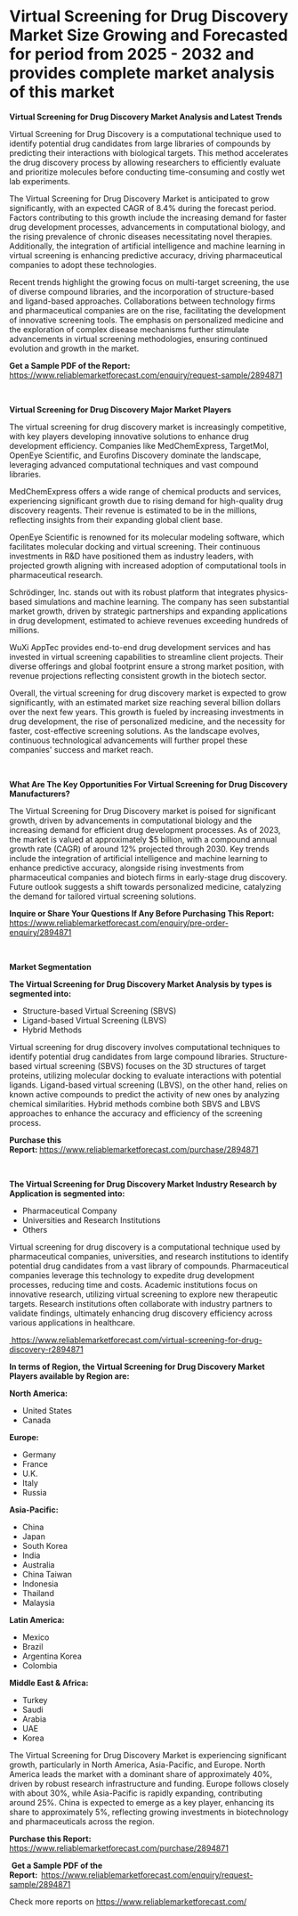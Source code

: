 <p><h1>Virtual Screening for Drug Discovery Market Size Growing and Forecasted for period from 2025 - 2032 and provides complete market analysis of this market</h1></p><p><strong>Virtual Screening for Drug Discovery Market Analysis and Latest Trends</strong></p>
<p><p>Virtual Screening for Drug Discovery is a computational technique used to identify potential drug candidates from large libraries of compounds by predicting their interactions with biological targets. This method accelerates the drug discovery process by allowing researchers to efficiently evaluate and prioritize molecules before conducting time-consuming and costly wet lab experiments.</p><p>The Virtual Screening for Drug Discovery Market is anticipated to grow significantly, with an expected CAGR of 8.4% during the forecast period. Factors contributing to this growth include the increasing demand for faster drug development processes, advancements in computational biology, and the rising prevalence of chronic diseases necessitating novel therapies. Additionally, the integration of artificial intelligence and machine learning in virtual screening is enhancing predictive accuracy, driving pharmaceutical companies to adopt these technologies.</p><p>Recent trends highlight the growing focus on multi-target screening, the use of diverse compound libraries, and the incorporation of structure-based and ligand-based approaches. Collaborations between technology firms and pharmaceutical companies are on the rise, facilitating the development of innovative screening tools. The emphasis on personalized medicine and the exploration of complex disease mechanisms further stimulate advancements in virtual screening methodologies, ensuring continued evolution and growth in the market.</p></p>
<p><strong>Get a Sample PDF of the Report:&nbsp;</strong> <a href="https://www.reliablemarketforecast.com/enquiry/request-sample/2894871?utm_campaign=3299&utm_medium=2&utm_source=Github&utm_content=ia&utm_term=15032025&utm_id=virtual-screening-for-drug-discovery">https://www.reliablemarketforecast.com/enquiry/request-sample/2894871</a></p>
<p>&nbsp;</p>
<p><strong>Virtual Screening for Drug Discovery Major Market Players</strong></p>
<p><p>The virtual screening for drug discovery market is increasingly competitive, with key players developing innovative solutions to enhance drug development efficiency. Companies like MedChemExpress, TargetMol, OpenEye Scientific, and Eurofins Discovery dominate the landscape, leveraging advanced computational techniques and vast compound libraries.</p><p>MedChemExpress offers a wide range of chemical products and services, experiencing significant growth due to rising demand for high-quality drug discovery reagents. Their revenue is estimated to be in the millions, reflecting insights from their expanding global client base.</p><p>OpenEye Scientific is renowned for its molecular modeling software, which facilitates molecular docking and virtual screening. Their continuous investments in R&D have positioned them as industry leaders, with projected growth aligning with increased adoption of computational tools in pharmaceutical research.</p><p>Schrödinger, Inc. stands out with its robust platform that integrates physics-based simulations and machine learning. The company has seen substantial market growth, driven by strategic partnerships and expanding applications in drug development, estimated to achieve revenues exceeding hundreds of millions.</p><p>WuXi AppTec provides end-to-end drug development services and has invested in virtual screening capabilities to streamline client projects. Their diverse offerings and global footprint ensure a strong market position, with revenue projections reflecting consistent growth in the biotech sector.</p><p>Overall, the virtual screening for drug discovery market is expected to grow significantly, with an estimated market size reaching several billion dollars over the next few years. This growth is fueled by increasing investments in drug development, the rise of personalized medicine, and the necessity for faster, cost-effective screening solutions. As the landscape evolves, continuous technological advancements will further propel these companies' success and market reach.</p></p>
<p>&nbsp;</p>
<p><strong>What Are The Key Opportunities For Virtual Screening for Drug Discovery Manufacturers?</strong></p>
<p><p>The Virtual Screening for Drug Discovery market is poised for significant growth, driven by advancements in computational biology and the increasing demand for efficient drug development processes. As of 2023, the market is valued at approximately $5 billion, with a compound annual growth rate (CAGR) of around 12% projected through 2030. Key trends include the integration of artificial intelligence and machine learning to enhance predictive accuracy, alongside rising investments from pharmaceutical companies and biotech firms in early-stage drug discovery. Future outlook suggests a shift towards personalized medicine, catalyzing the demand for tailored virtual screening solutions.</p></p>
<p><strong>Inquire or Share Your Questions If Any Before Purchasing This Report:</strong> <a href="https://www.reliablemarketforecast.com/enquiry/pre-order-enquiry/2894871?utm_campaign=3299&utm_medium=2&utm_source=Github&utm_content=ia&utm_term=15032025&utm_id=virtual-screening-for-drug-discovery">https://www.reliablemarketforecast.com/enquiry/pre-order-enquiry/2894871</a></p>
<p>&nbsp;</p>
<p><strong>Market Segmentation</strong></p>
<p><strong>The Virtual Screening for Drug Discovery Market Analysis by types is segmented into:</strong></p>
<p><ul><li>Structure-based Virtual Screening (SBVS)</li><li>Ligand-based Virtual Screening (LBVS)</li><li>Hybrid Methods</li></ul></p>
<p><p>Virtual screening for drug discovery involves computational techniques to identify potential drug candidates from large compound libraries. Structure-based virtual screening (SBVS) focuses on the 3D structures of target proteins, utilizing molecular docking to evaluate interactions with potential ligands. Ligand-based virtual screening (LBVS), on the other hand, relies on known active compounds to predict the activity of new ones by analyzing chemical similarities. Hybrid methods combine both SBVS and LBVS approaches to enhance the accuracy and efficiency of the screening process.</p></p>
<p><strong>Purchase this Report:&nbsp;</strong><a href="https://www.reliablemarketforecast.com/purchase/2894871?utm_campaign=3299&utm_medium=2&utm_source=Github&utm_content=ia&utm_term=15032025&utm_id=virtual-screening-for-drug-discovery">https://www.reliablemarketforecast.com/purchase/2894871</a></p>
<p>&nbsp;</p>
<p><strong>The Virtual Screening for Drug Discovery Market Industry Research by Application is segmented into:</strong></p>
<p><ul><li>Pharmaceutical Company</li><li>Universities and Research Institutions</li><li>Others</li></ul></p>
<p><p>Virtual screening for drug discovery is a computational technique used by pharmaceutical companies, universities, and research institutions to identify potential drug candidates from a vast library of compounds. Pharmaceutical companies leverage this technology to expedite drug development processes, reducing time and costs. Academic institutions focus on innovative research, utilizing virtual screening to explore new therapeutic targets. Research institutions often collaborate with industry partners to validate findings, ultimately enhancing drug discovery efficiency across various applications in healthcare.</p></p>
<p><a href="https://www.reliablemarketforecast.com/virtual-screening-for-drug-discovery-r2894871?utm_campaign=3299&utm_medium=2&utm_source=Github&utm_content=ia&utm_term=15032025&utm_id=virtual-screening-for-drug-discovery">&nbsp;https://www.reliablemarketforecast.com/virtual-screening-for-drug-discovery-r2894871</a></p>
<p><strong>In terms of Region, the Virtual Screening for Drug Discovery Market Players available by Region are:</strong></p>
<p>
    <p> <strong> North America: </strong>
        <ul>
            <li>United States</li>
            <li>Canada</li>
        </ul>
        </p> 
    <p> <strong> Europe: </strong>
        <ul>
            <li>Germany</li>
            <li>France</li>
            <li>U.K.</li>
            <li>Italy</li>
            <li>Russia</li>
        </ul>
        </p> 
    <p> <strong> Asia-Pacific: </strong>
        <ul>
            <li>China</li>
            <li>Japan</li>
            <li>South Korea</li>
            <li>India</li>
            <li>Australia</li>
            <li>China Taiwan</li>
            <li>Indonesia</li>
            <li>Thailand</li>
            <li>Malaysia</li>
        </ul>
        </p> 
    <p> <strong> Latin America: </strong>
        <ul>
            <li>Mexico</li>
            <li>Brazil</li>
            <li>Argentina Korea</li>
            <li>Colombia</li>
        </ul>
        </p> 
    <p> <strong> Middle East & Africa: </strong>
        <ul>
            <li>Turkey</li>
            <li>Saudi</li>
            <li>Arabia</li>
            <li>UAE</li>
            <li>Korea</li>
        </ul>
    </p>
    </p>
<p><p>The Virtual Screening for Drug Discovery Market is experiencing significant growth, particularly in North America, Asia-Pacific, and Europe. North America leads the market with a dominant share of approximately 40%, driven by robust research infrastructure and funding. Europe follows closely with about 30%, while Asia-Pacific is rapidly expanding, contributing around 25%. China is expected to emerge as a key player, enhancing its share to approximately 5%, reflecting growing investments in biotechnology and pharmaceuticals across the region.</p></p>
<p><strong>Purchase this Report: </strong><a href="https://www.reliablemarketforecast.com/purchase/2894871?utm_campaign=3299&utm_medium=2&utm_source=Github&utm_content=ia&utm_term=15032025&utm_id=virtual-screening-for-drug-discovery">https://www.reliablemarketforecast.com/purchase/2894871</a></p>
<p>&nbsp;<strong>Get a Sample PDF of the Report:&nbsp;&nbsp;</strong><a href="https://www.reliablemarketforecast.com/enquiry/request-sample/2894871?utm_campaign=3299&utm_medium=2&utm_source=Github&utm_content=ia&utm_term=15032025&utm_id=virtual-screening-for-drug-discovery">https://www.reliablemarketforecast.com/enquiry/request-sample/2894871</a></p>
<p><strong></strong></p>
<p>Check more reports on <a href="https://www.reliablemarketforecast.com/?utm_campaign=3299&utm_medium=2&utm_source=Github&utm_content=ia&utm_term=15032025&utm_id=virtual-screening-for-drug-discovery">https://www.reliablemarketforecast.com/</a></p>